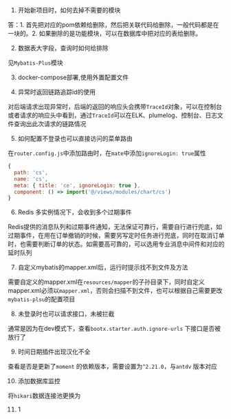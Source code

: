 1. 开始新项目时，如何去掉不需要的模块

答：1. 首先把对应的pom依赖给删除，然后把关联代码给删除，一般代码都是在一块的。2. 如果删除的是功能模块，可以在数据库中把对应的表给删除。

2. 数据表大字段，查询时如何给排除

见`Mybatis-Plus`模块

3. docker-compose部署,使用外置配置文件

4. 异常时返回链路追踪id的使用

对后端请求出现异常时，后端的返回的响应头会携带`TraceId`对象，可以在控制台或者请求的响应头中看到，通过`TraceId`可以在ELK、plumelog、控制台、日志文件查询出此次请求的链路情况

5. 如何配置不登录也可以直接访问的菜单路由

在`router.config.js`中添加路由时，在`mate`中添加`ignoreLogin: true`属性
```javascript
{
  path: 'cs',
  name: 'cs',
  meta: { title: 'ce', ignoreLogin: true },
  component: () => import('@/views/modules/chart/cs')
}
```

6. Redis 多实例情况下，会收到多个过期事件

Redis提供的消息队列和过期事件通知，无法保证可靠行，需要自行进行兜底，如过期事件，在用在订单撤销的时候，需要另写定时任务进行兜底，同时在取消订单时，也需要判断订单的状态。如需要高可靠的，可以选用专业消息中间件和对应的延时队列

7. 自定义mybatis的mapper.xml后，运行时提示找不到文件及方法

需要自定义的mapper.xml在`resources/mapper`的子孙目录下，同时自定义mapper.xml必须以`mapper.xml`，否则会扫描不到文件，也可以根据自己需要更改`mybatis-plsu`的配置项目

8. 未登录时也可以请求接口，未被拦截

通常是因为在dev模式下，查看`bootx.starter.auth.ignore-urls` 下接口是否被放行了

9. 时间日期插件出现汉化不全

查看是否是更新了`moment` 的依赖版本，需要设置为`^2.21.0`，与`antdv` 版本对应

10. 添加数据库监控

将`hikari`数据连接池更换为

11. 1
